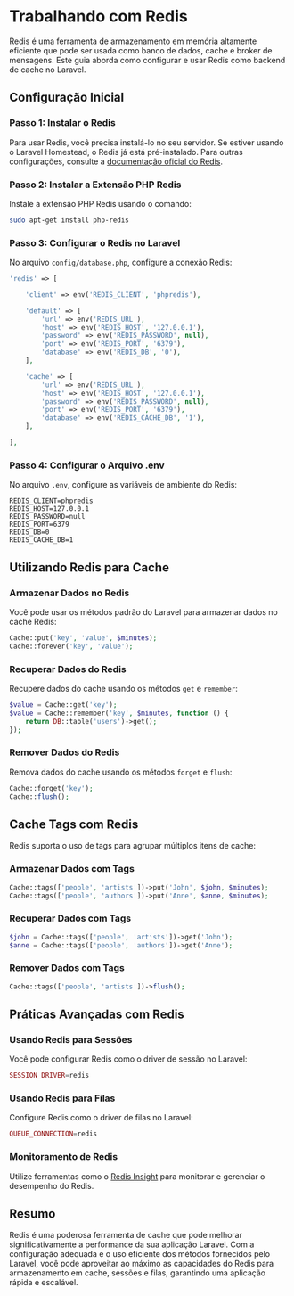 # Trabalhando com Redis

Redis é uma ferramenta de armazenamento em memória altamente eficiente que pode ser usada como banco de dados, cache e broker de mensagens. Este guia aborda como configurar e usar Redis como backend de cache no Laravel.

## Configuração Inicial

### Passo 1: Instalar o Redis

Para usar Redis, você precisa instalá-lo no seu servidor. Se estiver usando o Laravel Homestead, o Redis já está pré-instalado. Para outras configurações, consulte a [documentação oficial do Redis](https://redis.io/documentation).

### Passo 2: Instalar a Extensão PHP Redis

Instale a extensão PHP Redis usando o comando:

```bash
sudo apt-get install php-redis
```

### Passo 3: Configurar o Redis no Laravel

No arquivo `config/database.php`, configure a conexão Redis:

```php
'redis' => [

    'client' => env('REDIS_CLIENT', 'phpredis'),

    'default' => [
        'url' => env('REDIS_URL'),
        'host' => env('REDIS_HOST', '127.0.0.1'),
        'password' => env('REDIS_PASSWORD', null),
        'port' => env('REDIS_PORT', '6379'),
        'database' => env('REDIS_DB', '0'),
    ],

    'cache' => [
        'url' => env('REDIS_URL'),
        'host' => env('REDIS_HOST', '127.0.0.1'),
        'password' => env('REDIS_PASSWORD', null),
        'port' => env('REDIS_PORT', '6379'),
        'database' => env('REDIS_CACHE_DB', '1'),
    ],

],
```

### Passo 4: Configurar o Arquivo .env

No arquivo `.env`, configure as variáveis de ambiente do Redis:

```env
REDIS_CLIENT=phpredis
REDIS_HOST=127.0.0.1
REDIS_PASSWORD=null
REDIS_PORT=6379
REDIS_DB=0
REDIS_CACHE_DB=1
```

## Utilizando Redis para Cache

### Armazenar Dados no Redis

Você pode usar os métodos padrão do Laravel para armazenar dados no cache Redis:

```php
Cache::put('key', 'value', $minutes);
Cache::forever('key', 'value');
```

### Recuperar Dados do Redis

Recupere dados do cache usando os métodos `get` e `remember`:

```php
$value = Cache::get('key');
$value = Cache::remember('key', $minutes, function () {
    return DB::table('users')->get();
});
```

### Remover Dados do Redis

Remova dados do cache usando os métodos `forget` e `flush`:

```php
Cache::forget('key');
Cache::flush();
```

## Cache Tags com Redis

Redis suporta o uso de tags para agrupar múltiplos itens de cache:

### Armazenar Dados com Tags

```php
Cache::tags(['people', 'artists'])->put('John', $john, $minutes);
Cache::tags(['people', 'authors'])->put('Anne', $anne, $minutes);
```

### Recuperar Dados com Tags

```php
$john = Cache::tags(['people', 'artists'])->get('John');
$anne = Cache::tags(['people', 'authors'])->get('Anne');
```

### Remover Dados com Tags

```php
Cache::tags(['people', 'artists'])->flush();
```

## Práticas Avançadas com Redis

### Usando Redis para Sessões

Você pode configurar Redis como o driver de sessão no Laravel:

```php
SESSION_DRIVER=redis
```

### Usando Redis para Filas

Configure Redis como o driver de filas no Laravel:

```php
QUEUE_CONNECTION=redis
```

### Monitoramento de Redis

Utilize ferramentas como o [Redis Insight](https://redislabs.com/redis-enterprise/redis-insight/) para monitorar e gerenciar o desempenho do Redis.

## Resumo

Redis é uma poderosa ferramenta de cache que pode melhorar significativamente a performance da sua aplicação Laravel. Com a configuração adequada e o uso eficiente dos métodos fornecidos pelo Laravel, você pode aproveitar ao máximo as capacidades do Redis para armazenamento em cache, sessões e filas, garantindo uma aplicação rápida e escalável.
